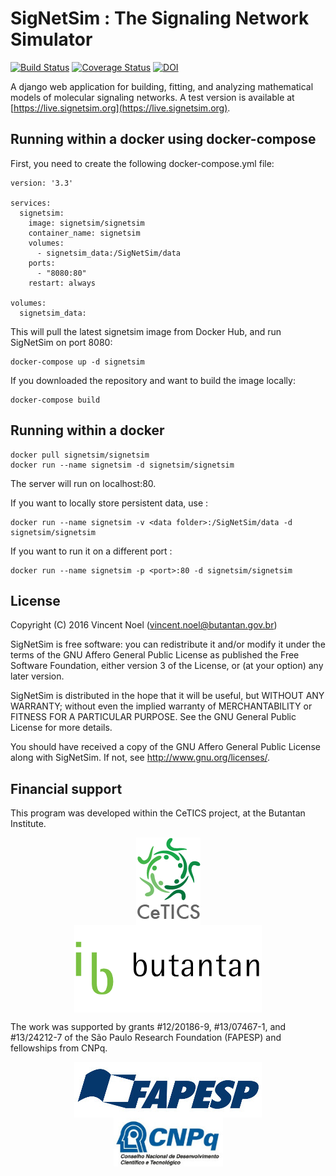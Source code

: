 # SigNetSim : The Signaling Network Simulator
[![Build Status](https://travis-ci.org/vincent-noel/SigNetSim.svg?branch=master)](https://travis-ci.org/vincent-noel/SigNetSim)
[![Coverage Status](https://coveralls.io/repos/github/vincent-noel/SigNetSim/badge.svg?branch=master)](https://coveralls.io/github/vincent-noel/SigNetSim?branch=master)
[![DOI](https://zenodo.org/badge/20701382.svg)](https://zenodo.org/badge/latestdoi/20701382)



A django web application for building, fitting, and analyzing mathematical models of molecular signaling networks. A test version is available at [https://live.signetsim.org](https://live.signetsim.org).


## Running within a docker using docker-compose 
    
First, you need to create the following docker-compose.yml file: 
    
    version: '3.3'

    services:
      signetsim:
        image: signetsim/signetsim
        container_name: signetsim
        volumes:
          - signetsim_data:/SigNetSim/data
        ports:
          - "8080:80"
        restart: always
    
    volumes:
      signetsim_data:
      

This will pull the latest signetsim image from Docker Hub, and run SigNetSim on port 8080:

    docker-compose up -d signetsim
    

If you downloaded the repository and want to build the image locally:

    docker-compose build
    
## Running within a docker

	docker pull signetsim/signetsim
	docker run --name signetsim -d signetsim/signetsim

The server will run on localhost:80.

If you want to locally store persistent data, use :

    docker run --name signetsim -v <data folder>:/SigNetSim/data -d signetsim/signetsim

If you want to run it on a different port :

    docker run --name signetsim -p <port>:80 -d signetsim/signetsim


## License

Copyright (C) 2016 Vincent Noel (vincent.noel@butantan.gov.br)

SigNetSim is free software: you can redistribute it and/or modify it under the terms of the GNU Affero General Public License as published the Free Software Foundation, either version 3 of the License, or (at your option) any later version.

SigNetSim is distributed in the hope that it will be useful, but WITHOUT ANY WARRANTY; without even the implied warranty of MERCHANTABILITY or FITNESS FOR A PARTICULAR PURPOSE.  See the GNU General Public License for more details.

You should have received a copy of the GNU Affero General Public License along with SigNetSim. If not, see <http://www.gnu.org/licenses/>.


## Financial support

This program was developed within the CeTICS project, at the Butantan Institute.

<p align="center">
	<a href="http://cetics.butantan.gov.br"><img src="docs/logos/cetics.png" align="middle" hspace="50"></a>
	<a href="http://www.butantan.gov.br"><img src="docs/logos/butantan.png" width="300" align="middle" hspace="50"></a>
</p>

The work was supported by grants #12/20186-9, #13/07467-1, and #13/24212-7 of the São Paulo Research Foundation (FAPESP) and fellowships from CNPq.


<p align="center">
	<a href="http://www.fapesp.br"><img src="docs/logos/FAPESP.jpg" width="300" align="middle" hspace="50"></a>
	<a href="http://cnpq.br"><img src="docs/logos/CNPq.jpg" width="175" align="middle" hspace="50"></a>
</p>
